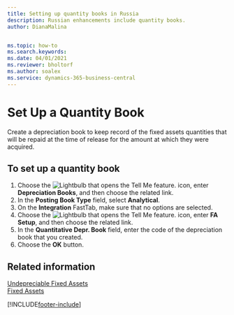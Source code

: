 ```yaml
---
title: Setting up quantity books in Russia
description: Russian enhancements include quantity books.
author: DianaMalina


ms.topic: how-to
ms.search.keywords:
ms.date: 04/01/2021
ms.reviewer: bholtorf
ms.author: soalex
ms.service: dynamics-365-business-central
---
```


# Set Up a Quantity Book

Create a depreciation book to keep record of the fixed assets quantities that will be repaid at the time of release for the amount at which they were acquired.

## To set up a quantity book

1. Choose the ![Lightbulb that opens the Tell Me feature.](../../media/ui-search/search_small.png "Tell me what you want to do") icon, enter **Depreciation Books**, and then choose the related link.
2. In the **Posting Book Type** field, select **Analytical**.
3. On the **Integration** FastTab, make sure that no options are selected.
4. Choose the ![Lightbulb that opens the Tell Me feature.](../../media/ui-search/search_small.png "Tell me what you want to do") icon, enter **FA Setup**, and then choose the related link.
5. In the **Quantitative Depr. Book** field, enter the code of the depreciation book that you created.
6. Choose the **OK** button.

## Related information

[Undepreciable Fixed Assets](Undepreciable-Fixed-Assets.md)  
[Fixed Assets](fixed-assets.md)  


[!INCLUDE[footer-include](../../includes/footer-banner.md)]
